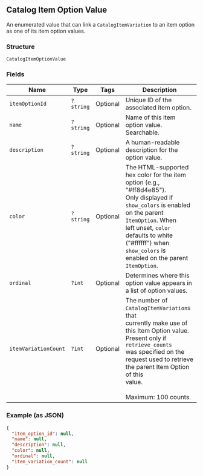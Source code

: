 ## Catalog Item Option Value

An enumerated value that can link a
`CatalogItemVariation` to an item option as one of
its item option values.

### Structure

`CatalogItemOptionValue`

### Fields

| Name | Type | Tags | Description |
|  --- | --- | --- | --- |
| `itemOptionId` | `?string` | Optional | Unique ID of the associated item option. |
| `name` | `?string` | Optional | Name of this item option value. Searchable. |
| `description` | `?string` | Optional | A human-readable description for the option value. |
| `color` | `?string` | Optional | The HTML-supported hex color for the item option (e.g., "#ff8d4e85").<br>Only displayed if `show_colors` is enabled on the parent `ItemOption`. When<br>left unset, `color` defaults to white ("#ffffff") when `show_colors` is<br>enabled on the parent `ItemOption`. |
| `ordinal` | `?int` | Optional | Determines where this option value appears in a list of option values. |
| `itemVariationCount` | `?int` | Optional | The number of `CatalogItemVariation`s that<br>currently make use of this Item Option value. Present only if `retrieve_counts`<br>was specified on the request used to retrieve the parent Item Option of this<br>value.<br><br>Maximum: 100 counts. |

### Example (as JSON)

```json
{
  "item_option_id": null,
  "name": null,
  "description": null,
  "color": null,
  "ordinal": null,
  "item_variation_count": null
}
```

